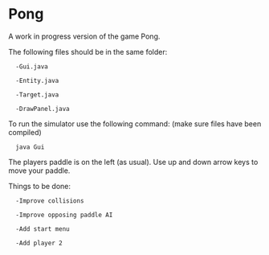 # Pong
A work in progress version of the game Pong.

The following files should be in the same folder:

      -Gui.java
   
      -Entity.java
   
      -Target.java
   
      -DrawPanel.java

To run the simulator use the following command: (make sure files have been compiled)

      java Gui
      
The players paddle is on the left (as usual). Use up and down arrow keys to move your paddle.

Things to be done:

      -Improve collisions
    
      -Improve opposing paddle AI
    
      -Add start menu
    
      -Add player 2
      
